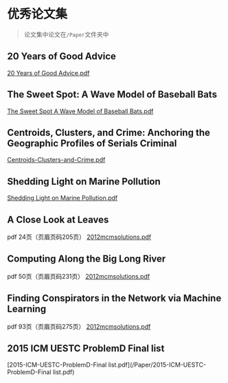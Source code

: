 # 优秀论文集

> 论文集中论文在`/Paper`文件夹中

## 20 Years of Good Advice
[20 Years of Good Advice.pdf](/Paper/20-Years-of-Good-Advice.pdf)

## The Sweet Spot: A Wave Model of Baseball Bats
[The Sweet Spot A Wave Model of Baseball Bats.pdf](/Paper/The-Sweet-Spot-A-Wave-Model-of-Baseball-Bats.pdf)

## Centroids, Clusters, and Crime: Anchoring the Geographic Profiles of Serials Criminal

[Centroids-Clusters-and-Crime.pdf](/Paper/Centroids-Clusters-and-Crime.pdf)
## Shedding Light on Marine Pollution

[Shedding Light on Marine Pollution.pdf](/Paper/Shedding-Light-on-Marine-Pollution.pdf)
## A Close Look at Leaves
pdf 24页（页眉页码205页）
[2012mcmsolutions.pdf](/Paper/2012mcmsolutions.pdf)
## Computing Along the Big Long River

pdf 50页（页眉页码231页）
[2012mcmsolutions.pdf](/Paper/2012mcmsolutions.pdf)
## Finding Conspirators in the Network via Machine Learning

pdf 93页（页眉页码275页）
[2012mcmsolutions.pdf](/Paper/2012mcmsolutions.pdf)
## 2015 ICM UESTC ProblemD Final list
[2015-ICM-UESTC-ProblemD-Final list.pdf](/Paper/2015-ICM-UESTC-ProblemD-Final list.pdf)

